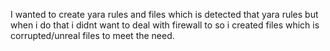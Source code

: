 I wanted to create yara rules and files which is detected that yara rules but when i do that i didnt want to deal with firewall to so i created files which is corrupted/unreal files to meet the need.